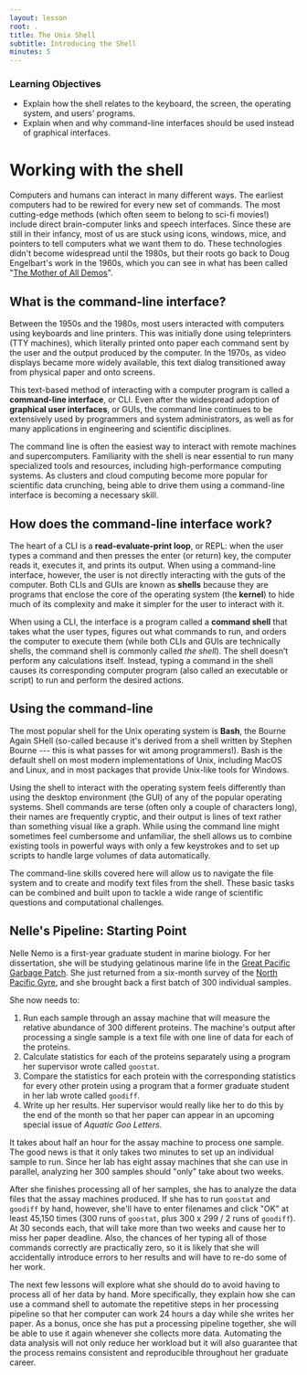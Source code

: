```yaml
---
layout: lesson
root: .
title: The Unix Shell
subtitle: Introducing the Shell
minutes: 5
---
```

### Learning Objectives
*   Explain how the shell relates to the keyboard, the screen, the operating system, and users' programs.
*   Explain when and why command-line interfaces should be used instead of graphical interfaces.

# Working with the shell

Computers and humans can interact in many different ways. The earliest computers had to be rewired for every new set of commands. The most cutting-edge methods (which often seem to belong to sci-fi movies!) 
include direct brain-computer links and speech interfaces.
Since these are still in their infancy,
most of us are stuck using icons, windows, mice, and pointers to tell computers what we want them to do.
These technologies didn't become widespread until the 1980s,
but their roots go back to Doug Engelbart's work in the 1960s,
which you can see in what has been called
"[The Mother of All Demos](http://www.youtube.com/watch?v=a11JDLBXtPQ)".

## What is the command-line interface?
Between the 1950s and the 1980s, most users interacted with computers using keyboards and line printers. This was initially done using teleprinters (TTY machines), which literally printed onto paper each command sent by the user and the output produced by the computer. In the 1970s, as video displays became more widely available, this text dialog transitioned away from physical paper and onto screens.

This text-based method of interacting with a computer program is called a
**command-line interface**, or CLI. Even after the widespread adoption of **graphical user interfaces**, or GUIs, the command line continues to be extensively used by programmers and system administrators, as well as for many applications in engineering and scientific disciplines.

The command line is often the easiest way to interact with remote machines and supercomputers. 
Familiarity with the shell is near essential to run many specialized tools and resources, including high-performance computing systems. As clusters and cloud computing become more popular for scientific data crunching, being able to drive them using a command-line interface is becoming a necessary skill. 

## How does the command-line interface work?
The heart of a CLI is a **read-evaluate-print loop**, or REPL:
when the user types a command and then presses the enter (or return) key,
the computer reads it,
executes it,
and prints its output. When using a command-line interface, however, the user is not directly interacting with the guts of the computer. Both CLIs and GUIs are known as **shells** because they are programs that enclose the core of the operating system (the **kernel**) to hide much of its complexity and make it simpler for the user to interact with it.

When using a CLI, the interface is a program called a **command shell** that takes what the user types, figures out what commands to run, and orders the computer to execute them (while both CLIs and GUIs are technically shells, the command shell is commonly called *the shell*). The shell doesn’t perform any calculations itself. Instead, typing a command in the shell causes its corresponding computer program (also called an executable or script) to run and perform the desired actions.

## Using the command-line
The most popular shell for the Unix operating system is **Bash**,
the Bourne Again SHell
(so-called because it's derived from a shell written by Stephen Bourne --- this
is what passes for wit among programmers!). Bash is the default shell on most modern implementations of Unix, including MacOS and Linux,
and in most packages that provide Unix-like tools for Windows.

Using the shell to interact with the operating system feels differently than using the desktop environment (the GUI) of any of the popular operating systems. Shell commands are terse (often only a couple of characters long),
their names are frequently cryptic,
and their output is lines of text rather than something visual like a graph. While using the command line might sometimes feel cumbersome and unfamiliar, the shell allows us to combine existing tools in powerful ways with only a few keystrokes
and to set up scripts to handle large volumes of data automatically.

The command-line skills covered here will allow us to navigate the file system and to create and modify text files from the shell. These basic tasks can be combined and built upon to tackle a wide range of scientific questions and computational challenges.

## Nelle's Pipeline: Starting Point

Nelle Nemo is a first-year graduate student in marine biology. For her dissertation, she will be studying gelatinous marine life in the [Great Pacific Garbage Patch](http://en.wikipedia.org/wiki/Great_Pacific_Garbage_Patch). She just returned from a six-month survey of the
[North Pacific Gyre](http://en.wikipedia.org/wiki/North_Pacific_Gyre), and she brought back a first batch of 300 individual samples.

She now needs to:

1.  Run each sample through an assay machine
    that will measure the relative abundance of 300 different proteins.
    The machine's output after processing a single sample is
    a text file with one line of data for each of the proteins.
2.  Calculate statistics for each of the proteins separately
    using a program her supervisor wrote called `goostat`.
3.  Compare the statistics for each protein
    with the corresponding statistics for every other protein
    using a program that a former graduate student in her lab wrote called `goodiff`.
4.  Write up her results.
    Her supervisor would really like her to do this by the end of the month
    so that her paper can appear in an upcoming special issue of *Aquatic Goo Letters*.

It takes about half an hour for the assay machine to process one sample.
The good news is that it only takes two minutes to set up an individual sample to run.
Since her lab has eight assay machines that she can use in parallel,
analyzing her 300 samples should "only" take about two weeks.

After she finishes processing all of her samples, she has to analyze the data files that the assay machines produced. If she has to run `goostat` and `goodiff` by hand, however, 
she'll have to enter filenames and click "OK" at least 45,150 times
(300 runs of `goostat`, plus 300 x 299 / 2 runs of `goodiff`).
At 30 seconds each,
that will take more than two weeks and cause her to miss her paper deadline. Also, the chances of her typing all of those commands correctly are practically zero, so it is likely that she will accidentally introduce errors to her results and will have to re-do some of her work.

The next few lessons will explore what she should do to avoid having to process all of her data by hand.
More specifically,
they explain how she can use a command shell
to automate the repetitive steps in her processing pipeline
so that her computer can work 24 hours a day while she writes her paper.
As a bonus,
once she has put a processing pipeline together,
she will be able to use it again whenever she collects more data. Automating the data analysis will not only reduce her workload but it will also guarantee that the process remains consistent and reproducible throughout her graduate career.

